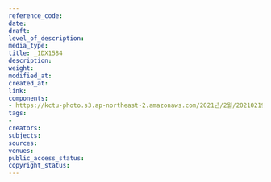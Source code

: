 ```yaml
---
reference_code: 
date: 
draft: 
level_of_description: 
media_type: 
title: _1DX1584
description: 
weight: 
modified_at: 
created_at: 
link: 
components:
- https://kctu-photo.s3.ap-northeast-2.amazonaws.com/2021년/2월/20210219_백기완+선생+발인.영결식.하관/송승현/_1DX1584.jpg
tags:
- 
creators: 
subjects: 
sources: 
venues: 
public_access_status: 
copyright_status: 
---
```

